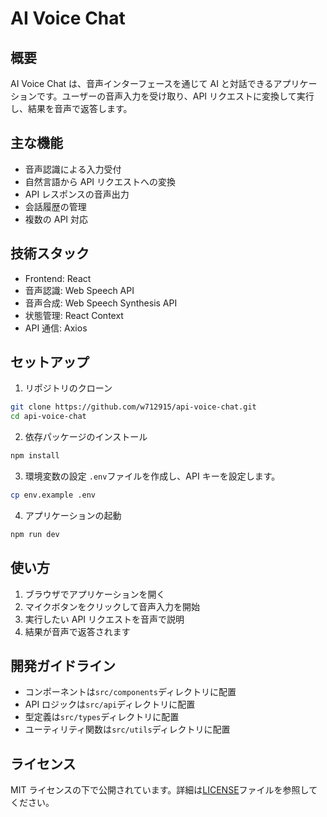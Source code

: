 # AI Voice Chat

## 概要

AI Voice Chat は、音声インターフェースを通じて AI と対話できるアプリケーションです。ユーザーの音声入力を受け取り、API リクエストに変換して実行し、結果を音声で返答します。

## 主な機能

- 音声認識による入力受付
- 自然言語から API リクエストへの変換
- API レスポンスの音声出力
- 会話履歴の管理
- 複数の API 対応

## 技術スタック

- Frontend: React
- 音声認識: Web Speech API
- 音声合成: Web Speech Synthesis API
- 状態管理: React Context
- API 通信: Axios

## セットアップ

1. リポジトリのクローン

```bash
git clone https://github.com/w712915/api-voice-chat.git
cd api-voice-chat
```

2. 依存パッケージのインストール

```bash
npm install
```

3. 環境変数の設定
   `.env`ファイルを作成し、API キーを設定します。

```bash
cp env.example .env
```

4. アプリケーションの起動

```bash
npm run dev
```

## 使い方

1. ブラウザでアプリケーションを開く
2. マイクボタンをクリックして音声入力を開始
3. 実行したい API リクエストを音声で説明
4. 結果が音声で返答されます

## 開発ガイドライン

- コンポーネントは`src/components`ディレクトリに配置
- API ロジックは`src/api`ディレクトリに配置
- 型定義は`src/types`ディレクトリに配置
- ユーティリティ関数は`src/utils`ディレクトリに配置

## ライセンス

MIT ライセンスの下で公開されています。詳細は[LICENSE](LICENSE)ファイルを参照してください。
